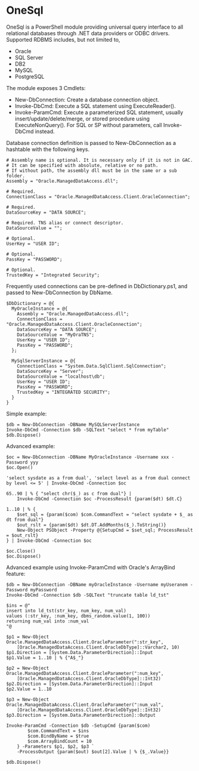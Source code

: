 # OneSql

OneSql is a PowerShell module providing universal query interface to all relational databases through .NET data providers or ODBC drivers. Supported RDBMS includes, but not limited to,
  * Oracle
  * SQL Server
  * DB2
  * MySQL
  * PostgreSQL

The module exposes 3 Cmdlets:
  * New-DbConnection: Create a database connection object.
  * Invoke-DbCmd: Execute a SQL statement using ExecuteReader().
  * Invoke-ParamCmd: Execute a parameterized SQL statement, usually insert/update/delete/merge, or stored procedure using ExecuteNonQuery(). For SQL or SP without parameters, call Invoke-DbCmd instead.
  
Database connection definition is passed to New-DbConnection as a hashtable with the following keys.

    # Assembly name is optional. It is necessary only if it is not in GAC.
    # It can be specified with absolute, relative or no path.
    # If without path, the assembly dll must be in the same or a sub folder.
    Assembly = "Oracle.ManagedDataAccess.dll";  
    
    # Required.
    ConnectionClass = "Oracle.ManagedDataAccess.Client.OracleConnection";
    
    # Required.
    DataSourceKey = "DATA SOURCE";
    
    # Required. TNS alias or connect descriptor.
    DataSourceValue = "";
    
    # Optional.
    UserKey = "USER ID";
    
    # Optional.
    PassKey = "PASSWORD";
    
    # Optional.
    TrustedKey = "Integrated Security";

Frequently used connections can be pre-defined in DbDictionary.ps1, and passed to New-DbConnection by DbName.

    $DbDictionary = @{
      MyOracleInstance = @{
        Assembly = "Oracle.ManagedDataAccess.dll";
        ConnectionClass = "Oracle.ManagedDataAccess.Client.OracleConnection";
        DataSourceKey = "DATA SOURCE";
        DataSourceValue = "MyOraTNS";
        UserKey = "USER ID";
        PassKey = "PASSWORD";
      };
      
      MySqlServerInstance = @{
        ConnectionClass = "System.Data.SqlClient.SqlConnection";
        DataSourceKey = "Server";
        DataSourceValue = "localhost\db";
        UserKey = "USER ID";
        PassKey = "PASSWORD";
        TrustedKey = "INTEGRATED SECURITY";
      }
    }    

Simple example:

    $db = New-DbConnection -DBName MySQLServerInstance
    Invoke-DbCmd -Connection $db -SQLText "select * from myTable"
    $db.Dispose()

Advanced example:

    $oc = New-DbConnection -DBName MyOracleInstance -Username xxx -Password yyy
    $oc.Open()
    
    'select sysdate as a from dual', 'select level as a from dual connect by level <= 5' | Invoke-DbCmd -Connection $oc
    
    65..90 | % { "select chr($_) as c from dual"} |
        Invoke-DbCmd -Connection $oc -ProcessResult {param($dt) $dt.C}
    
    1..10 | % { 
        $set_sql = {param($com) $com.CommandText = "select sysdate + $_ as dt from dual"}
        $out_rslt = {param($dt) $dt.DT.AddMonths($_).ToString()}
        New-Object PSObject -Property @{SetupCmd = $set_sql; ProcessResult = $out_rslt}
    } | Invoke-DbCmd -Connection $oc
    
    $oc.Close()
    $oc.Dispose()

Advanced example using Invoke-ParamCmd with Oracle's ArrayBind feature:

    $db = New-DbConnection -DBName myOracleInstance -Username myUseranem -Password myPassword
    Invoke-DbCmd -Connection $db -SQLText "truncate table ld_tst"
    
    $ins = @"
    insert into ld_tst(str_key, num_key, num_val) 
    values (:str_key, :num_key, dbms_random.value(1, 100))
    returning num_val into :num_val
    "@
    
    $p1 = New-Object Oracle.ManagedDataAccess.Client.OracleParameter(":str_key",
    	[Oracle.ManagedDataAccess.Client.OracleDbType]::Varchar2, 10)
    $p1.Direction = [System.Data.ParameterDirection]::Input
    $p1.Value = 1..10 | % {"A$_"}
    
    $p2 = New-Object Oracle.ManagedDataAccess.Client.OracleParameter(":num_key",
    	[Oracle.ManagedDataAccess.Client.OracleDbType]::Int32)
    $p2.Direction = [System.Data.ParameterDirection]::Input
    $p2.Value = 1..10
    
    $p3 = New-Object Oracle.ManagedDataAccess.Client.OracleParameter(":num_val",
    	[Oracle.ManagedDataAccess.Client.OracleDbType]::Int32)
    $p3.Direction = [System.Data.ParameterDirection]::Output
    
    Invoke-ParamCmd -Connection $db -SetupCmd {param($com)
    		$com.CommandText = $ins
    		$com.BindByName = $true
    		$com.ArrayBindCount = 10
    	} -Parameters $p1, $p2, $p3 `
    	-ProcessOutput {param($out) $out[2].Value | % {$_.Value}}
    	
    $db.Dispose()
